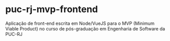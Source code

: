 # puc-rj-mvp-frontend
Aplicação de front-end escrita em Node/VueJS para o MVP (Minimum Viable Product) no curso de pós-graduação em Engenharia de Software da PUC-RJ
